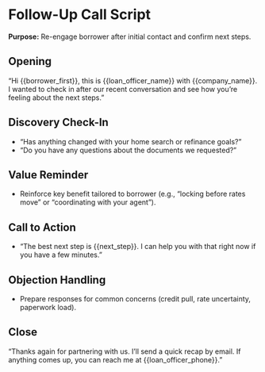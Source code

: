 <!-- Powered by BMAD™ Core -->

# Follow-Up Call Script

**Purpose:** Re-engage borrower after initial contact and confirm next steps.

## Opening

“Hi {{borrower_first}}, this is {{loan_officer_name}} with {{company_name}}. I wanted to check in after our recent conversation and see how you’re feeling about the next steps.”

## Discovery Check-In

- “Has anything changed with your home search or refinance goals?”
- “Do you have any questions about the documents we requested?”

## Value Reminder

- Reinforce key benefit tailored to borrower (e.g., “locking before rates move” or “coordinating with your agent”).

## Call to Action

- “The best next step is {{next_step}}. I can help you with that right now if you have a few minutes.”

## Objection Handling

- Prepare responses for common concerns (credit pull, rate uncertainty, paperwork load).

## Close

“Thanks again for partnering with us. I’ll send a quick recap by email. If anything comes up, you can reach me at {{loan_officer_phone}}.”
